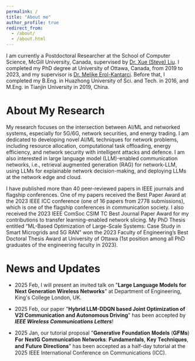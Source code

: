 ```yaml
---
permalink: /
title: "About me"
author_profile: true
redirect_from: 
  - /about/
  - /about.html
---
```



I am currently a Postdoctoral Researcher at the School of Computer Science, McGill University, Canada, supervised by [Dr. Xue (Steve) Liu](https://cs.mcgill.ca/~xueliu/site/intro.html). I completed my PhD degree at University of Ottawa, Canada, from 2019 to 2023, and my supervisor is [Dr. Melike Erol-Kantarci](https://www.site.uottawa.ca/~merolka2/). Before that, I completed my B.Eng. in Huazhong University of Sci. and Tech. in 2016, and M.Eng. in Tianjin University in 2019, China. 

About My Research 
======
My research focuses on the intersection between AI/ML and networked systems, especially for 5G/6G, network securities, and energy trading. 
I am dedicated to developing novel AI/ML techniques for network problems, including resource allocation, computational task offloading, energy efficiency, and network security with intelligent attacks and defence. 
I am also interested in large language model (LLM)-enabled communication networks, i.e., retrieval augmented generation (RAG) for network-LLM, using LLMs for explainable network decision-making, and deploying LLMs at the network edge and cloud.

I have published more than 40 peer-reviewed papers in IEEE journals and flagship conferences. One of my papers received the Best Paper Award at the 2023 IEEE ICC conference (one of 16 papers from 2778 submissions), which is one of the flagship conferences in communication society. 
I also received the 2023 IEEE ComSoc CSIM TC Best Journal Paper Award for my contributions to transfer learning-enabled network slicing. My PhD Thesis entitled “ML-Based Optimization of Large-Scale Systems: Case Study in Smart Microgrids and 5G RAN” won the 2023 Faculty of Engineering’s Best Doctoral Thesis Award at University of Ottawa (1st position among all PhD graduates of the engineering faculty in 2023).

News and Updates 
======
* 2025 Feb, I will present an invited talk on "**Large Language Models for Next Generation Wireless Networks**" at Department of Engineering, King's College London, UK. 
  
* 2025 Feb, our paper "**Hybrid LLM-DDQN based Joint Optimization of V2I Communication and Autonomous Driving**" has been accepted by ***IEEE Wireless Communications Letters***!

* 2025 Jan, our tutorial proposal "𝐆𝐞𝐧𝐞𝐫𝐚𝐭𝐢𝐯𝐞 𝐅𝐨𝐮𝐧𝐝𝐚𝐭𝐢𝐨𝐧 𝐌𝐨𝐝𝐞𝐥𝐬 (𝐆𝐅𝐌𝐬) 𝐅𝐨𝐫 𝐍𝐞𝐱𝐭𝐆 𝐂𝐨𝐦𝐦𝐮𝐧𝐢𝐜𝐚𝐭𝐢𝐨𝐧 𝐍𝐞𝐭𝐰𝐨𝐫𝐤𝐬: 𝐅𝐮𝐧𝐝𝐚𝐦𝐞𝐧𝐭𝐚𝐥𝐬, 𝐊𝐞𝐲 𝐓𝐞𝐜𝐡𝐧𝐢𝐪𝐮𝐞𝐬, 𝐚𝐧𝐝 𝐅𝐮𝐭𝐮𝐫𝐞 𝐃𝐢𝐫𝐞𝐜𝐭𝐢𝐨𝐧𝐬" has been accepted as a half-day tutorial at the 2025 IEEE International Conference on Communications (ICC). 




